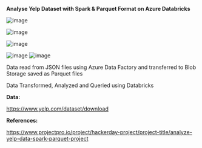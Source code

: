 **Analyse Yelp Dataset with Spark & Parquet Format on Azure Databricks**


![image](https://github.com/fatihsomer/Azure/assets/40704702/a04f2e10-a44b-4e0a-9f8f-60918e537e5f)

![image](https://github.com/fatihsomer/Azure/assets/40704702/413908c5-c37b-43a9-9804-21c04f868dd1)

![image](https://github.com/fatihsomer/Azure/assets/40704702/d9eaabd8-64f2-440c-899e-6cc28409a997)

![image](https://github.com/fatihsomer/Azure/assets/40704702/d44cfbb0-c020-4a4a-931a-646b751cb1bb)
![image](https://github.com/fatihsomer/Azure/assets/40704702/a1c4e34c-53ee-4c34-a9d9-aab286662dc7)



Data read from JSON files using Azure Data Factory and transferred to Blob Storage saved as Parquet files

Data Transformed, Analyzed and Queried using Databricks


**Data:**

https://www.yelp.com/dataset/download


**References:**

https://www.projectpro.io/project/hackerday-project/project-title/analyze-yelp-data-spark-parquet-project

